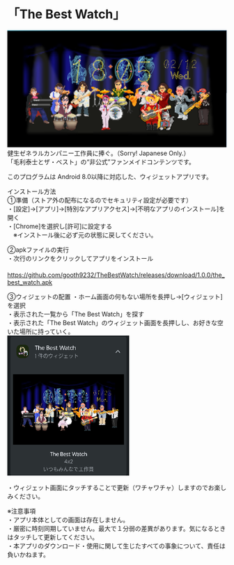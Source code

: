 # 「The Best Watch」
![WatchFace](https://github.com/gooth9232/TheBestWatch/blob/master/img/app_preview.png)  
健生ゼネラルカンパニー工作員に捧ぐ。（Sorry! Japanese Only.）  
「毛利泰士とザ・ベスト」の“非公式”ファンメイドコンテンツです。  
  
このプログラムは Android 8.0以降に対応した、ウィジェットアプリです。  
  
インストール方法  
①準備（ストア外の配布になるのでセキュリティ設定が必要です）  
・[設定]→[アプリ]→[特別なアプリアクセス]→[不明なアプリのインストール]を開く  
・[Chrome]を選択し[許可]に設定する  
　※インストール後に必ず元の状態に戻してください。  
  
②apkファイルの実行  
・次行のリンクをクリックしてアプリをインストール  
　https://github.com/gooth9232/TheBestWatch/releases/download/1.0.0/the_best_watch.apk  
  
③ウィジェットの配置
・ホーム画面の何もない場所を長押し→[ウィジェット]を選択  
・表示された一覧から「The Best Watch」を探す  
・表示された「The Best Watch」のウィジェット画面を長押しし、お好きな空いた場所に持っていく。  
![Wedget](https://github.com/gooth9232/TheBestWatch/blob/master/img/app_wedget.png)   
  
・ウィジェット画面にタッチすることで更新（ワチャワチャ）しますのでお楽しみください。  
  
  
※注意事項  
・アプリ本体としての画面は存在しません。  
・厳密に時刻同期していません。最大で１分弱の差異があります。気になるときはタッチして更新してください。  
・本アプリのダウンロード・使用に関して生じたすべての事象について、責任は負いかねます。